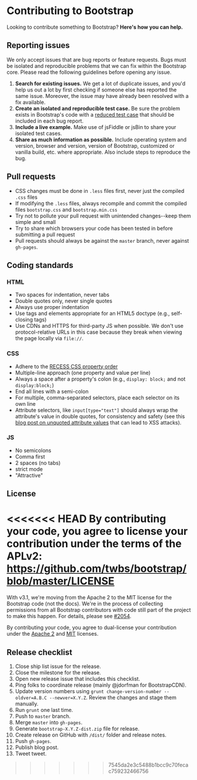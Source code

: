 # Contributing to Bootstrap

Looking to contribute something to Bootstrap? **Here's how you can help.**



## Reporting issues

We only accept issues that are bug reports or feature requests. Bugs must be isolated and reproducible problems that we can fix within the Bootstrap core. Please read the following guidelines before opening any issue.

1. **Search for existing issues.** We get a lot of duplicate issues, and you'd help us out a lot by first checking if someone else has reported the same issue. Moreover, the issue may have already been resolved with a fix available.
2. **Create an isolated and reproducible test case.** Be sure the problem exists in Bootstrap's code with a [reduced test case](http://css-tricks.com/reduced-test-cases/) that should be included in each bug report.
3. **Include a live example.** Make use of jsFiddle or jsBin to share your isolated test cases.
4. **Share as much information as possible.** Include operating system and version, browser and version, version of Bootstrap, customized or vanilla build, etc. where appropriate. Also include steps to reproduce the bug.



## Pull requests

- CSS changes must be done in `.less` files first, never just the compiled `.css` files
- If modifying the `.less` files, always recompile and commit the compiled files `bootstrap.css` and `bootstrap.min.css`
- Try not to pollute your pull request with unintended changes--keep them simple and small
- Try to share which browsers your code has been tested in before submitting a pull request
- Pull requests should always be against the `master` branch, never against `gh-pages`.



## Coding standards

### HTML

- Two spaces for indentation, never tabs
- Double quotes only, never single quotes
- Always use proper indentation
- Use tags and elements appropriate for an HTML5 doctype (e.g., self-closing tags)
- Use CDNs and HTTPS for third-party JS when possible. We don't use protocol-relative URLs in this case because they break when viewing the page locally via `file://`.

### CSS

- Adhere to the [RECESS CSS property order](http://markdotto.com/2011/11/29/css-property-order/)
- Multiple-line approach (one property and value per line)
- Always a space after a property's colon (e.g., `display: block;` and not `display:block;`)
- End all lines with a semi-colon
- For multiple, comma-separated selectors, place each selector on its own line
- Attribute selectors, like `input[type="text"]` should always wrap the attribute's value in double quotes, for consistency and safety (see this [blog post on unquoted attribute values](http://mathiasbynens.be/notes/unquoted-attribute-values) that can lead to XSS attacks).

### JS

- No semicolons
- Comma first
- 2 spaces (no tabs)
- strict mode
- "Attractive"



## License

<<<<<<< HEAD
By contributing your code, you agree to license your contribution under the terms of the APLv2: https://github.com/twbs/bootstrap/blob/master/LICENSE
=======
With v3.1, we're moving from the Apache 2 to the MIT license for the Bootstrap code (not the docs). We're in the process of collecting permissions from all Bootstrap contributors with code still part of the project to make this happen. For details, please see [#2054](https://github.com/twbs/bootstrap/issues/2054).

By contributing your code, you agree to dual-license your contribution under the [Apache 2](https://github.com/twbs/bootstrap/blob/master/LICENSE) and [MIT](https://github.com/twbs/bootstrap/blob/master/MIT) licenses.



## Release checklist

1. Close ship list issue for the release.
2. Close the milestone for the release.
3. Open new release issue that includes this checklist.
4. Ping folks to coordinate release (mainly @jdorfman for BootstrapCDN).
5. Update version numbers using `grunt change-version-number --oldver=A.B.C --newver=X.Y.Z`. Review the changes and stage them manually.
6. Run `grunt` one last time.
7. Push to `master` branch.
8. Merge `master` into `gh-pages`.
9. Generate `bootstrap-X.Y.Z-dist.zip` file for release.
10. Create release on GitHub with `/dist/` folder and release notes.
11. Push `gh-pages`.
12. Publish blog post.
13. Tweet tweet.
>>>>>>> 7545da2e3c5488b1bcc9c70fecac759232466756
